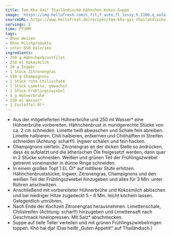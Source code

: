```yaml
---
title: Tom Kha Gai! Thailändische Hähnchen-Kokos-Suppe
image: 'https://img.hellofresh.com/c_fit,f_auto,fl_lossy,h_1100,q_auto,w_2600/hellofresh_s3/image/tom-kha-gai-thailandische-hahnchen-kokos-suppe-b415614f.jpg'
sourceURL: https://www.hellofresh.de/recipes/tom-kha-gai-thailandische-hahnchen-kokos-suppe-631b5b0778f27a8fad05f337
servings: 2
time: PT30M
tags:
- Ohne Weizen
- Ohne Milchprodukte
- unter 650 Kalorien
ingredients:
- 250 g Hähnchenbrustfilet
- 250 ml Kokosmilch
- 20 g Ingwer
- 1 Stück Zitronengras
- 150 g Champignons
- 1 Stück rote Chilischote
- 1 Stück Limette, gewachst
- 1 Stück Frühlingszwiebel
- 4 g Hühnerbrühe
- 250 ml Wasser*
- 1 Esslöffel Öl*
---
```


- Aus der mitgelieferten Hühnerbrühe und 250 ml Wasser\* eine Hühnerbrühe vorbereiten.  Hähnchenbrust in mundgerechte Stücke von ca. 2 cm schneiden.  Limette heiß abwaschen und Schale fein abreiben. Limette halbieren.  Chili halbieren, entkernen und Chilihälften in Streifen schneiden (Achtung: scharf!).  Ingwer schälen und fein hacken.
- Champignons vierteln. Zitronengras an der dicken Stelle so andrücken, dass es aufplatzt und die ätherischen Öle freigesetzt werden, dann quer in 2 Stücke schneiden.  Weißen und grünen Teil der Frühlingszwiebel getrennt voneinander in dünne Ringe schneiden.
- In einem großen Topf 1 EL Öl\* auf mittlerer Stufe erhitzen. Hähnchenbruststücke, Ingwer, Zitronengras, Champignons und den weißen Teil der Frühlingszwiebel hinzugeben und alles für 3 Min. unter Rühren anschwitzen.
- Anschließend mit vorbereiteter Hühnerbrühe und Kokosmilch ablöschen und bei niedriger Hitze zugedeckt 5 – 6 Min. leicht köcheln lassen. Gelegentlich umrühren.
- Nach Ende der Kochzeit Zitronengras herausnehmen. Limettenschale, Chilistreifen (Achtung: scharf!) hinzugeben und Limettensaft nach Geschmack hineinpressen. Mit Salz\* abschmecken.
- Suppe auf tiefe Teller verteilen und mit grünen Frühlingszwiebelringen toppen.  Khõ hai dja! (Das heißt „Guten Appetit!“ auf Thailändisch.)
